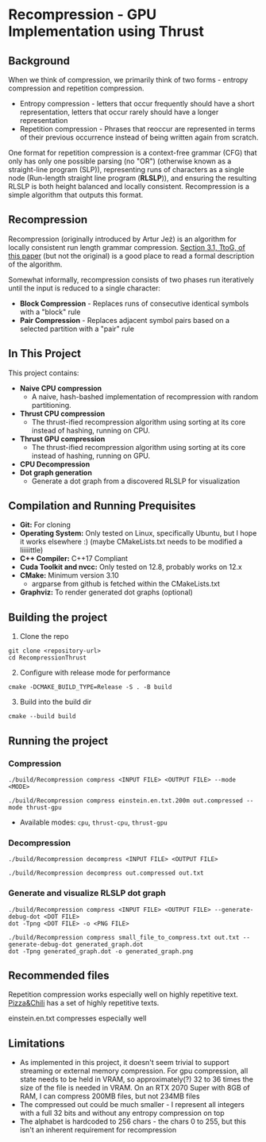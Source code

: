 # Recompression - GPU Implementation using Thrust

## Background
When we think of compression, we primarily think of two forms - entropy compression and repetition compression.
* Entropy compression - letters that occur frequently should have a short representation, letters that occur rarely should have a longer representation
* Repetition compression - Phrases that reoccur are represented in terms of their previous occurrence instead of being written again from scratch.

One format for repetition compression is a context-free grammar (CFG) that only has only one possible parsing (no "OR") (otherwise known as a straight-line program (SLP)), representing runs of characters as a single node (Run-length straight line program (**RLSLP**)), and ensuring the resulting RLSLP is both height balanced and locally consistent. Recompression is a simple algorithm that outputs this format.

## Recompression

Recompression (originally introduced by Artur Jeż) is an algorithm for locally consistent run length grammar compression. [Section 3.1, TtoG, of this paper](https://arxiv.org/abs/1611.05359) (but not the original) is a good place to read a formal description of the algorithm. 

Somewhat informally, recompression consists of two phases run iteratively until the input is reduced to a single character:
* **Block Compression** - Replaces runs of consecutive identical symbols with a "block" rule
* **Pair Compression** - Replaces adjacent symbol pairs based on a selected partition with a "pair" rule

## In This Project

This project contains:
* **Naive CPU compression**
  * A naive, hash-bashed implementation of recompression with random partitioning.
* **Thrust CPU compression**
  * The thrust-ified recompression algorithm using sorting at its core instead of hashing, running on CPU.
* **Thrust GPU compression**
  * The thrust-ified recompression algorithm using sorting at its core instead of hashing, running on GPU.
* **CPU Decompression**
* **Dot graph generation**
  * Generate a dot graph from a discovered RLSLP for visualization

## Compilation and Running Prequisites
* **Git:** For cloning
* **Operating System:** Only tested on Linux, specifically Ubuntu, but I hope it works elsewhere :) (maybe CMakeLists.txt needs to be modified a liiiiittle)
* **C++ Compiler:** C++17 Compliant
* **Cuda Toolkit and nvcc:** Only tested on 12.8, probably works on 12.x
* **CMake:** Minimum version 3.10
  * argparse from github is fetched within the CMakeLists.txt
* **Graphviz:** To render generated dot graphs (optional)

## Building the project
1. Clone the repo
```
git clone <repository-url>
cd RecompressionThrust
```
2. Configure with release mode for performance
```
cmake -DCMAKE_BUILD_TYPE=Release -S . -B build
```
3. Build into the build dir
```
cmake --build build
```

## Running the project
### Compression
```
./build/Recompression compress <INPUT FILE> <OUTPUT FILE> --mode <MODE>

./build/Recompression compress einstein.en.txt.200m out.compressed --mode thrust-gpu
```
  * Available modes: `cpu`, `thrust-cpu`, `thrust-gpu`

### Decompression
```
./build/Recompression decompress <INPUT FILE> <OUTPUT FILE>

./build/Recompression decompress out.compressed out.txt
```

### Generate and visualize RLSLP dot graph
```
./build/Recompression compress <INPUT FILE> <OUTPUT FILE> --generate-debug-dot <DOT FILE>
dot -Tpng <DOT FILE> -o <PNG FILE>

./build/Recompression compress small_file_to_compress.txt out.txt --generate-debug-dot generated_graph.dot
dot -Tpng generated_graph.dot -o generated_graph.png
```

## Recommended files
Repetition compression works especially well on highly repetitive text. [Pizza&Chili](https://pizzachili.dcc.uchile.cl/repcorpus.html) has a set of highly repetitive texts.

einstein.en.txt compresses especially well

## Limitations
* As implemented in this project, it doesn't seem trivial to support streaming or external memory compression. For gpu compression, all state needs to be held in VRAM, so approximately(?) 32 to 36 times the size of the file is needed in VRAM. On an RTX 2070 Super with 8GB of RAM, I can compress 200MB files, but not 234MB files
* The compressed out could be much smaller - I represent all integers with a full 32 bits and without any entropy compression on top
* The alphabet is hardcoded to 256 chars - the chars 0 to 255, but this isn't an inherent requirement for recompression  